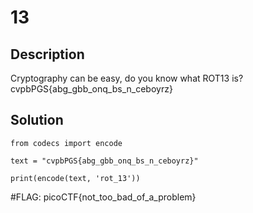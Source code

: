 # 13

## Description
Cryptography can be easy, do you know what ROT13 is? cvpbPGS{abg_gbb_onq_bs_n_ceboyrz}

## Solution

```
from codecs import encode

text = "cvpbPGS{abg_gbb_onq_bs_n_ceboyrz}"

print(encode(text, 'rot_13'))
```

#FLAG: picoCTF{not_too_bad_of_a_problem}
